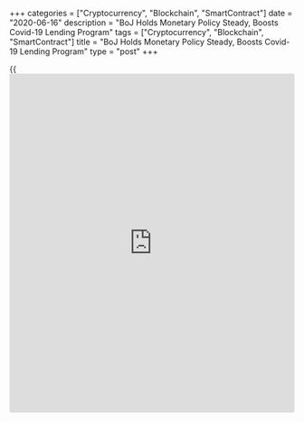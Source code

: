 +++
categories = ["Cryptocurrency", "Blockchain", "SmartContract"]
date = "2020-06-16"
description = "BoJ Holds Monetary Policy Steady, Boosts Covid-19 Lending Program"
tags = ["Cryptocurrency", "Blockchain", "SmartContract"]
title = "BoJ Holds Monetary Policy Steady, Boosts Covid-19 Lending Program"
type = "post"
+++

{{<iframe id="large-banner" src="https://www.bounty.group/#slide=16.0" width="100%" height="600" scrolling="no" style="border: 0px solid rgb(216, 221, 230); border-radius: 3px;">}}

Japan's central bank kept its key interest rate unchanged and expanded
the size of the [coronavirus][1] lending program on Tuesday to support
the coronavirus pandemic-hit [economy][2].

The Policy Board of the Bank of Japan voted 8-1 to retain the interest
rate at -0.1 percent on current accounts that financial institutions
maintain at the central bank.

The bank will continue to purchase a necessary amount of Japanese
government bonds without setting an upper limit so that 10-year JGB
yields will remain at around zero percent.

The central bank raised the size of the coronavirus lending program to
JPY 110 trillion from JPY 75 trillion. The program includes purchases of
commercial paper and corporate bonds in addition to loans to banks.

The credit easing measures implemented included purchasing corporate
debt and lending measures to support small businesses and households.

The BoJ reiterated that its [policy](https://www.fintechee.com/policy/) interest rate would remain at present
or lower levels and added that it would closely monitor the impact of
Covid-19 and is prepared to take additional easing measures if
necessary.

The BoJ expects the Japanese economy is to remain in a severe situation
for the time being due to the impact of Covid-19 at home and abroad.

"As the impact of COVID-19 subsides, the economy is likely to improve,
supported by accommodative financial conditions and the government's
economic measures, as well as through the expected materialization of
pent-up demand and a projected recovery in production from the decline
brought about by COVID-19," the bank said.

Inflation excluding fresh food is likely to be negative for the time
being, mainly affected by COVID-19 and the decline in crude oil prices,
the bank said. The BoJ expects the core inflation rate to turn positive
as the economy improves, and then increase gradually.

Regarding the risks to the outlook, the BoJ pointed out that there have
been extremely high uncertainties over the consequences of Covid-19 and
the magnitude of their impact on domestic and overseas economies.  
  
"It is necessary to pay close attention to whether, while the impact of
COVID-19 remains, firms' and households' medium- to long-term growth
expectations will not decline substantially and the smooth functioning
of financial intermediation will be ensured with financial system
stability being maintained," the central bank said.

Capital Economics economist Marcel Thieliant do not expect the BoJ to
boost its lending program any further. The total amount of support for
corporate funding is now equivalent to nearly 20 percent of the debt of
non-financial firms and bank lending surged by a massive 3.3 percent
between March and May, the economist pointed out.

Thieliant also do not expect the bank to cut its interest rates once the
virus is brought under control on concerns of the impact of the low
interest rates on the [health][3] of the banking sector.

For comments and feedback [contact](https://www.playgroundfx.com/contact/): editorial@rtt[news](https://www.letsplayfx.com/blog/forex-news-website/).com

[Business News][4]

   1. www.rtt[news](https://www.letsplayfx.com/blog/forex-news-website/).com/list/coronavirus.aspx
   2. www.rtt[news](https://www.letsplayfx.com/blog/forex-news-website/).com/Content/EconomicNews.aspx
   3. www.rtt[news](https://www.letsplayfx.com/blog/forex-news-website/).com/Content/Health.aspx
   4. www.rtt[news](https://www.letsplayfx.com/blog/forex-news-website/).com/Content/Business.aspx